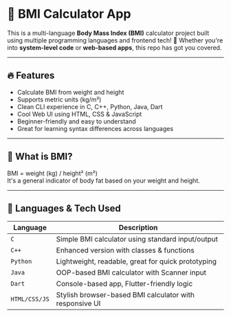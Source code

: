# 🧮 BMI Calculator App

This is a multi-language **Body Mass Index (BMI)** calculator project built using multiple programming languages and frontend tech! 🚀 Whether you're into **system-level code** or **web-based apps**, this repo has got you covered.

---

## 🔥 Features

- Calculate BMI from weight and height
- Supports metric units (kg/m²)
- Clean CLI experience in C, C++, Python, Java, Dart
- Cool Web UI using HTML, CSS & JavaScript
- Beginner-friendly and easy to understand
- Great for learning syntax differences across languages

---

## 🧠 What is BMI?

BMI = weight (kg) / height² (m²)  
It's a general indicator of body fat based on your weight and height.

---

## 🧰 Languages & Tech Used

| Language | Description |
|----------|-------------|
| `C`      | Simple BMI calculator using standard input/output |
| `C++`    | Enhanced version with classes & functions |
| `Python` | Lightweight, readable, great for quick prototyping |
| `Java`   | OOP-based BMI calculator with Scanner input |
| `Dart`   | Console-based app, Flutter-friendly logic |
| `HTML/CSS/JS` | Stylish browser-based BMI calculator with responsive UI |



